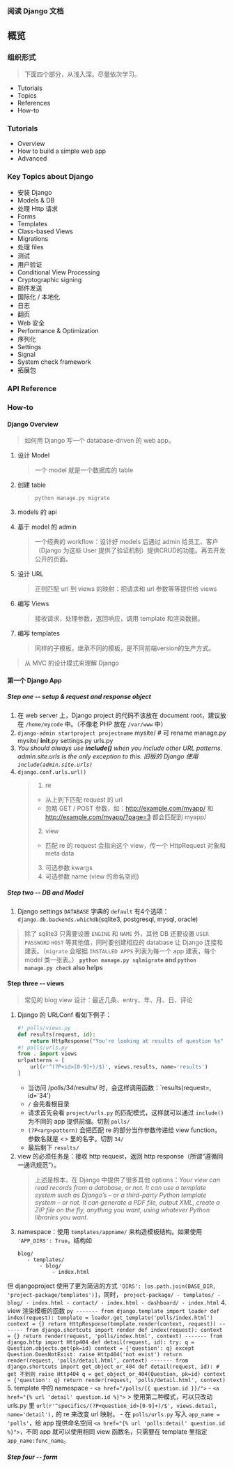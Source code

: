 ### 阅读 Django 文档

## 概览

### 组织形式
> 下面四个部分，从浅入深。尽量依次学习。

- Tutorials
- Topics
- References
- How-to

### Tutorials

- Overview
- How to build a simple web app
- Advanced

### Key Topics about Django
- 安装 Django
- Models & DB
- 处理 Http 请求
- Forms
- Templates
- Class-based Views
- Migrations
- 处理 files
- 测试
- 用户验证
- Conditional View Processing
- Cryptographic signing
- 邮件发送
- 国际化 / 本地化
- 日志
- 翻页
- Web 安全
- Performance & Optimization
- 序列化
- Settings
- Signal
- System check framework
- 拓展包

### API Reference

### How-to

#### Django Overview
> 如何用 Django 写一个 database-driven 的 web app。

1. 设计 Model
	> 一个 model 就是一个数据库的 table

2. 创建 table
	> `python manage.py migrate`

3. models 的 api

4. 基于 model 的 admin
	> 一个经典的 workflow：设计好 models 后通过 admin 给员工、客户（Django 为这些 User 提供了验证机制）提供CRUD的功能。再去开发公开的页面。

5. 设计 URL
	> 正则匹配 url 到 views 的映射：把请求和 url 参数等等提供给 views

6. 编写 Views
	> 接收请求，处理参数，返回响应，调用 template 和渲染数据。

7. 编写 templates
	> 同样的子模板，继承不同的模板，是不同前端version的生产方式。

> 从 MVC 的设计模式来理解 Django

#### 第一个 Django App

##### Step one -- setup & request and response object

1. 在 web server 上，Django project 的代码不该放在 document root，建议放在 `/home/mycode` 中。（不像老 PHP 放在 `/var/www` 中）
2. `django-admin startproject projectname`
        mysite/                     # 可 rename
        	manage.py
            mysite/
            	__init__.py
                settings.py
                urls.py
3. *You should always use **include()** when you include other URL patterns. admin.site.urls is the only exception to this. 旧版的 Django 使用 `include(admin.site.urls)`*
4. `django.conf.urls.url()`
	> 1. re
	> 	- 从上到下匹配 request 的 url
	> 	- 忽略 GET / POST 参数，如：http://example.com/myapp/ 和 http://example.com/myapp/?page=3 都会匹配到 myapp/
	> 2. view
	> 	- 匹配 re 的 request 会指向这个 view，传一个 HttpRequest 对象和 meta data
	> 3. 可选参数 kwargs
	> 4. 可选参数 name (view 的命名空间)

##### Step two -- DB and Model
1. Django settings `DATABASE` 字典的 `default` 有4个选项： `django.db.backends.whichdb`(sqlite3, postgresql, mysql, oracle)
> 除了 sqlite3 只需要设置 `ENGINE` 和 `NAME` 外，其他 DB 还要设置 `USER` `PASSWORD` `HOST` 等其他值，同时要创建相应的 database 让 Django 连接和建表。（`migrate` 会根据 `INSTALLED APPS` 列表为每一个 app 建表，每个 model 类一张表。）
> **`python manage.py sqlmigrate` and `python manage.py check` also helps**

#### Step three -- views
> 常见的 blog view 设计：最近几条、entry、年、月、日、评论

1. Django 的 URLConf 看如下例子：
	```py
    #! polls/views.py
    def results(request, id):
    	return HttpResponse("You're looking at results of question %s" % id)
    #! polls/urls.py
    from . import views
    urlpatterns = [
    	url(r'^(?P<id>[0-9]+)/$)', views.results, name='results')
    ]
    ```
    - 当访问 /polls/34/results/ 时，会这样调用函数：`results(request=<HttpRequest object>, id='34')
    - `/` 会先看根目录
    - 请求首先会看 `project/urls.py` 的匹配模式，这样就可以通过 `include()` 为不同的 app 提供前缀。切割 `polls/`
    - `(?P<arg>pattern)` 会把匹配 re 的部分当作参数传递给 view function，参数名就是 <> 里的名字。切割 `34/`
    - 最后剩下 `results/`
2. view 的必须任务是：接收 http request，返回 http response（所谓“遵循同一通讯规范”）。
	> 上述是根本，在 Django 中提供了很多其他 options：*Your view can read records from a database, or not. It can use a template system such as Django’s – or a third-party Python template system – or not. It can generate a PDF file, output XML, create a ZIP file on the fly, anything you want, using whatever Python libraries you want.*
3. namespace：使用 `templates/appname/` 来构造模板结构。如果使用 `'APP_DIRS': True`，结构如
	 ```
     blog/
     	- templates/
     		- blog/
     			- index.html
     ```
但 djangoproject 使用了更为简洁的方式 `'DIRS': [os.path.join(BASE_DIR, 'project-package/templates')]`，同时，
	```
    project-package/
    	- templates/
    		- blog/
    			- index.html
    		- contact/
    			- index.html
    		- dashboard/
    			- index.html
    ```
4. view 渲染模板的函数
	```py
    -------
    from django.template import loader
    def index(request):
    	template = loader.get_template('polls/index.html')
    	context = {}
        return HttpResponse(template.render(context, request))
    -------
    from django.shortcuts import render
    def index(request):
    	context = {}
        return render(request, 'polls/index.html', context)
    -------
    from django.http import Http404
    def detail(request, id):
    	try:
        	q = Question.objects.get(pk=id)
            context = {'question': q}
        except Question.DoesNotExist:
        	raise Http404('not exist')
        return render(request, 'polls/detail.html', context)
    -------
    from django.shortcuts import get_object_or_404
    def detail(request, id):
    	# get 不到则 raise Http404
    	q = get_object_or_404(Question, pk=id)
        context = {'question': q}
        return render(request, 'polls/detail.html', context)
    ```
5. template 中的 namespace
	- `<a href="/polls/{{ question.id }}/">`
	- `<a href="{% url 'detail' question.id %}">`
	> 使用第二种模式，可以只改动 urls.py 里 `url(r'^specifics/(?P<question_id>[0-9]+)/$', views.detail, name='detail'),` 的 re 来改变 url 映射。
	- 在 `polls/urls.py` 写入 `app_name = 'polls'`，给 app 提供命名空间 `<a href="{% url 'polls:detail' question.id %}">`，不同 app 就可以使用相同 view 函数名，只需要在 template 里指定 `app_name:func_name`。

##### Step four -- form
